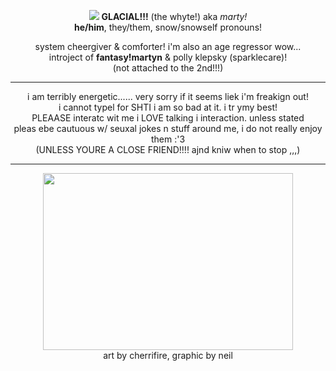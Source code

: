 <p align="center">
<img src="https://64.media.tumblr.com/7788f867b67baf1e2ea8414d1f7f3436/6128dc2ba9b3d469-54/s1280x1920/83194dd50a658041972d183042cdb4798df97739.gif"/> <b>GLACIAL!!!</b> (the whyte!) aka <i>marty!</i> <br>
  <b>he/him</b>, they/them, snow/snowself pronouns!
</p>

<p align="center">
system cheergiver & comforter! i'm also an age regressor wow... <br>
  introject of <b>fantasy!martyn</b> & polly klepsky (sparklecare)! <br>
  (not attached to the 2nd!!!)
</p>

***

<p align="center">
i am terribly energetic...... very sorry if it seems liek i'm freakign out! <br>
  i cannot typel for SHTI i am so bad at it. i tr ymy best! <br>
  PLEAASE interatc wit me i LOVE talking i interaction. unless stated <br>
  pleas ebe cautuous w/ seuxal jokes n stuff around me, i do not really enjoy them :'3 <br>
  (UNLESS YOURE A CLOSE FRIEND!!!! ajnd kniw when to stop ,,,)
</p>

***

<p align="center">
<img src="https://64.media.tumblr.com/8165638a5a5e7b9c1b43800069d52552/27bca04b8e8666ee-1f/s1280x1920/8feba70aa3697b9d7356b44b74eee976b569c636.png" width="400" height="283"/> <br> 
  art by cherrifire, graphic by neil
</p>
